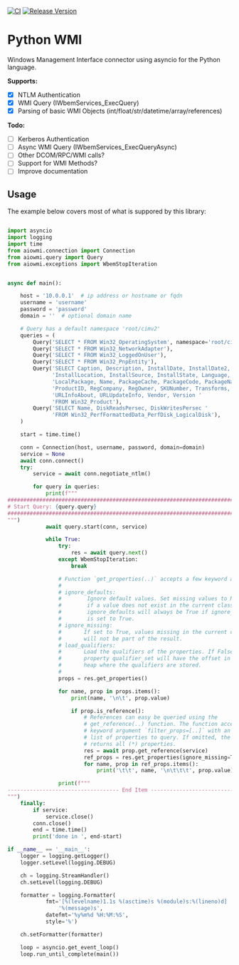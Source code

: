 [![CI](https://github.com/cesbit/aiowmi/workflows/CI/badge.svg)](https://github.com/cesbit/aiowmi/actions)
[![Release Version](https://img.shields.io/github/release/cesbit/aiowmi)](https://github.com/cesbit/aiowmi/releases)


# Python WMI

Windows Management Interface connector using asyncio for the Python language.

**Supports:**
- [x] NTLM Authentication
- [x] WMI Query (IWbemServices_ExecQuery)
- [x] Parsing of basic WMI Objects (int/float/str/datetime/array/references)

**Todo:**
- [ ] Kerberos Authentication
- [ ] Async WMI Query (IWbemServices_ExecQueryAsync)
- [ ] Other DCOM/RPC/WMI calls?
- [ ] Support for WMI Methods?
- [ ] Improve documentation

## Usage

The example below covers most of what is suppored by this library:

```python

import asyncio
import logging
import time
from aiowmi.connection import Connection
from aiowmi.query import Query
from aiowmi.exceptions import WbemStopIteration


async def main():

    host = '10.0.0.1'  # ip address or hostname or fqdn
    username = 'username'
    password = 'password'
    domain = ''  # optional domain name

    # Query has a default namespace 'root/cimv2'
    queries = (
        Query('SELECT * FROM Win32_OperatingSystem', namespace='root/cimv2'),
        Query('SELECT * FROM Win32_NetworkAdapter'),
        Query('SELECT * FROM Win32_LoggedOnUser'),
        Query('SELECT * FROM Win32_PnpEntity'),
        Query('SELECT Caption, Description, InstallDate, InstallDate2, '
              'InstallLocation, InstallSource, InstallState, Language, '
              'LocalPackage, Name, PackageCache, PackageCode, PackageName, '
              'ProductID, RegCompany, RegOwner, SKUNumber, Transforms, '
              'URLInfoAbout, URLUpdateInfo, Vendor, Version '
              'FROM Win32_Product'),
        Query('SELECT Name, DiskReadsPersec, DiskWritesPersec '
              'FROM Win32_PerfFormattedData_PerfDisk_LogicalDisk'),
    )

    start = time.time()

    conn = Connection(host, username, password, domain=domain)
    service = None
    await conn.connect()
    try:
        service = await conn.negotiate_ntlm()

        for query in queries:
            print(f"""
###############################################################################
# Start Query: {query.query}
###############################################################################
""")
            await query.start(conn, service)

            while True:
                try:
                    res = await query.next()
                except WbemStopIteration:
                    break

                # Function `get_properties(..)` accepts a few keyword arguments:
                #
                # ignore_defaults:
                #        Ignore default values. Set missing values to None
                #        if a value does not exist in the current class.
                #        ignore_defaults will always be True if ignore_missing
                #        is set to True.
                # ignore_missing:
                #       If set to True, values missing in the current class
                #       will not be part of the result.
                # load_qualifiers:
                #       Load the qualifiers of the properties. If False, the
                #       property qualifier_set will have the offset in the
                #       heap where the qualifiers are stored.
                #
                props = res.get_properties()

                for name, prop in props.items():
                    print(name, '\n\t', prop.value)

                    if prop.is_reference():
                        # References can easy be queried using the
                        # get_reference(..) function. The function accepts a
                        # keyword argument `filter_props=[..]` with an optional
                        # list of properties to query. If omitted, the function
                        # returns all (*) properties.
                        res = await prop.get_reference(service)
                        ref_props = res.get_properties(ignore_missing=True)
                        for name, prop in ref_props.items():
                            print('\t\t', name, '\n\t\t\t', prop.value)

                print(f"""
----------------------------------- End Item ----------------------------------
""")
    finally:
        if service:
            service.close()
        conn.close()
        end = time.time()
        print('done in ', end-start)

if __name__ == '__main__':
    logger = logging.getLogger()
    logger.setLevel(logging.DEBUG)

    ch = logging.StreamHandler()
    ch.setLevel(logging.DEBUG)

    formatter = logging.Formatter(
            fmt='[%(levelname)1.1s %(asctime)s %(module)s:%(lineno)d] ' +
                '%(message)s',
            datefmt='%y%m%d %H:%M:%S',
            style='%')

    ch.setFormatter(formatter)

    loop = asyncio.get_event_loop()
    loop.run_until_complete(main())


```
